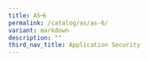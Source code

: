 ```yaml
---
title: AS᠆6
permalink: /catalog/as/as-6/
variant: markdown
description: ""
third_nav_title: Application Security
---
```

